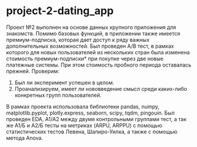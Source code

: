 # project-2-dating_app
Проект №2 выполнен на основе данных крупного приложения для знакомств.
Помимо базовых функций, в приложении также имеется премиум-подписка, которая дает доступ к ряду важных дополнительных возможностей. Был проведен A/B тест, в рамках которого для новых пользователей из нескольких стран была изменена стоимость премиум-подписки* при покупке через две новые платежные системы. При этом стоимость пробного периода оставалась прежней.
Проверим:
1. Был ли эксперимент успешен в целом.
2. Проанализируем, имеет ли нововведение смысл среди каких-либо конкретных групп пользователей.

В рамках проекта использовала библиотеки pandas, numpy, matplotlib.pyplot, plotly.express, seaborn, scipy, tqdm, pingouin.
Был проведен EDA, А1/А2 между двумя контрольными группами тест, а так же А1/Б и А2/Б тесты на метриках (ARPU, ARPPU) с помощью статистических тестов Левена, Шапиро-Уилка, а также с помощью метода Anova.
